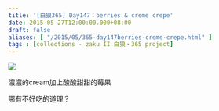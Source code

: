 ```yaml
---
title: '[白狼365] Day147：berries & creme crepe'
date: 2015-05-27T12:00:00.000+08:00
draft: false
aliases: [ "/2015/05/365-day147berries-creme-crepe.html" ]
tags : [collections - zaku II 白狼・365 project]
---
```


[![](https://farm6.staticflickr.com/5453/17409103033_f5762ba5eb_z.jpg)](https://farm6.staticflickr.com/5453/17409103033_f5762ba5eb_z.jpg)

濃濃的cream加上酸酸甜甜的莓果

哪有不好吃的道理？